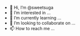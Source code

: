 - 👋 Hi, I’m @sweetsuga
- 👀 I’m interested in ...
- 🌱 I’m currently learning ...
- 💞️ I’m looking to collaborate on ...
- 📫 How to reach me ...

<!---
sweetsuga/sweetsuga is a ✨ special ✨ repository because its `README.md` (this file) appears on your GitHub profile.
You can click the Preview link to take a look at your changes.
--->
